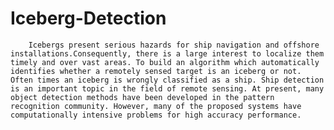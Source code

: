 # Iceberg-Detection
        Icebergs present serious hazards for ship navigation and offshore installations.Consequently, there is a large interest to localize them timely and over vast areas. To build an algorithm which automatically identifies whether a remotely sensed target is an iceberg or not. Often times an iceberg is wrongly classified as a ship. Ship detection is an important topic in the field of remote sensing. At present, many object detection methods have been developed in the pattern recognition community. However, many of the proposed systems have computationally intensive problems for high accuracy performance.
